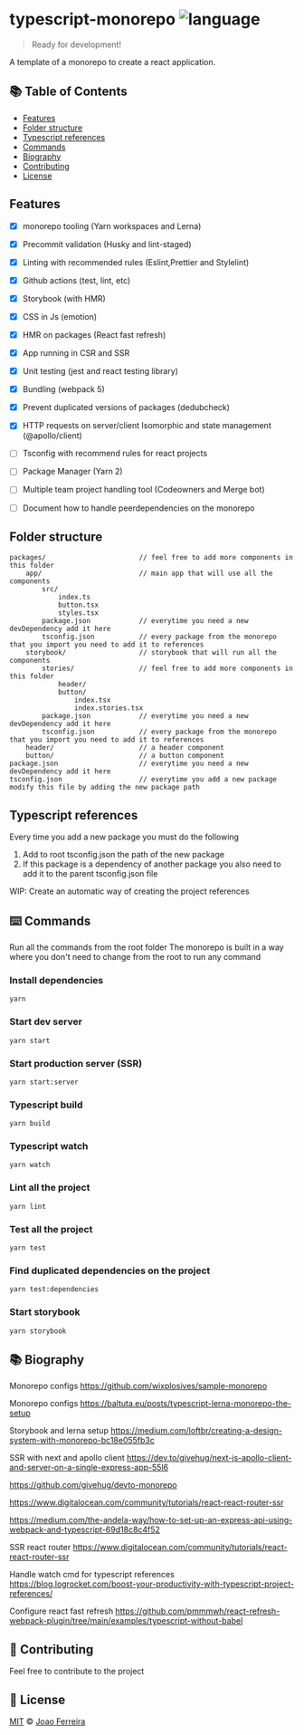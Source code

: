 # typescript-monorepo ![language](https://img.shields.io/badge/language-typescript-blue.svg)

> Ready for development!

A template of a monorepo to create a react application.

## :books: Table of Contents

- [Features](#features)
- [Folder structure](#folder-structure)
- [Typescript references](#typescript-references)
- [Commands](#keyboard-commands)
- [Biography](#books-biography)
- [Contributing](#memo-contributing)
- [License](#scroll-license)

## Features

- [x] monorepo tooling (Yarn workspaces and Lerna)
- [x] Precommit validation (Husky and lint-staged)
- [x] Linting with recommended rules (Eslint,Prettier and Stylelint)
- [x] Github actions (test, lint, etc)
- [x] Storybook (with HMR)
- [x] CSS in Js (emotion)
- [x] HMR on packages (React fast refresh)
- [x] App running in CSR and SSR
- [x] Unit testing (jest and react testing library)
- [x] Bundling (webpack 5)
- [x] Prevent duplicated versions of packages (dedubcheck)
- [x] HTTP requests on server/client Isomorphic and state management (@apollo/client)
- [ ] Tsconfig with recommend rules for react projects
- [ ] Package Manager (Yarn 2)
- [ ] Multiple team project handling tool (Codeowners and Merge bot)
- [ ] Document how to handle peerdependencies on the monorepo


## Folder structure
```
packages/                       // feel free to add more components in this folder
    app/                        // main app that will use all the components
        src/
            index.ts
            button.tsx
            styles.tsx
        package.json            // everytime you need a new devDependency add it here
        tsconfig.json           // every package from the monorepo that you import you need to add it to references
    storybook/                  // storybook that will run all the components
        stories/                // feel free to add more components in this folder
            header/
            button/
                index.tsx
                index.stories.tsx
        package.json            // everytime you need a new devDependency add it here
        tsconfig.json           // every package from the monorepo that you import you need to add it to references
    header/                     // a header component
    button/                     // a button component
package.json                    // everytime you need a new devDependency add it here
tsconfig.json                   // everytime you add a new package modify this file by adding the new package path
```
## Typescript references

Every time you add a new package you must do the following

1. Add to root tsconfig.json the path of the new package
2. If this package is a dependency of another package you also need to add it to the parent tsconfig.json file

WIP: Create an automatic way of creating the project references

## :keyboard: Commands

Run all the commands from the root folder
The monorepo is built in a way where you don't need to change from the root to run any command

### Install dependencies
```
yarn
```

### Start dev server
```
yarn start
```

### Start production server (SSR)
```
yarn start:server
```

### Typescript build
```
yarn build
```

### Typescript watch
```
yarn watch
```

### Lint all the project
```
yarn lint
```

### Test all the project
```
yarn test
```

### Find duplicated dependencies on the project
```
yarn test:dependencies
```

### Start storybook
```
yarn storybook
```

## :books: Biography

Monorepo configs
https://github.com/wixplosives/sample-monorepo

Monorepo configs
https://baltuta.eu/posts/typescript-lerna-monorepo-the-setup

Storybook and lerna setup
https://medium.com/loftbr/creating-a-design-system-with-monorepo-bc18e055fb3c

SSR with next and apollo client
https://dev.to/givehug/next-js-apollo-client-and-server-on-a-single-express-app-55l6

https://github.com/givehug/devto-monorepo

https://www.digitalocean.com/community/tutorials/react-react-router-ssr

https://medium.com/the-andela-way/how-to-set-up-an-express-api-using-webpack-and-typescript-69d18c8c4f52

SSR react router
https://www.digitalocean.com/community/tutorials/react-react-router-ssr

Handle watch cmd for typescript references
https://blog.logrocket.com/boost-your-productivity-with-typescript-project-references/

Configure react fast refresh
https://github.com/pmmmwh/react-refresh-webpack-plugin/tree/main/examples/typescript-without-babel


## :memo: Contributing

Feel free to contribute to the project

## :scroll: License

[MIT](LICENSE) © [Joao Ferreira](https://github.com/joaopedrodcf/)
